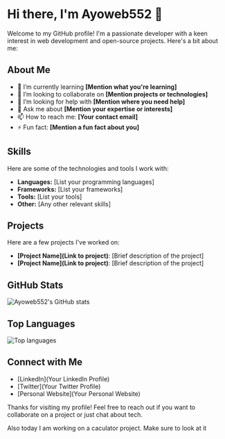 # Hi there, I'm Ayoweb552 👋

Welcome to my GitHub profile! I'm a passionate developer with a keen interest in web development and open-source projects. Here's a bit about me:

## About Me

- 🌱 I’m currently learning **[Mention what you're learning]**
- 👯 I’m looking to collaborate on **[Mention projects or technologies]**
- 🤔 I’m looking for help with **[Mention where you need help]**
- 💬 Ask me about **[Mention your expertise or interests]**
- 📫 How to reach me: **[Your contact email]**
- ⚡ Fun fact: **[Mention a fun fact about you]**

## Skills

Here are some of the technologies and tools I work with:

- **Languages:** [List your programming languages]
- **Frameworks:** [List your frameworks]
- **Tools:** [List your tools]
- **Other:** [Any other relevant skills]

## Projects

Here are a few projects I've worked on:

- **[Project Name](Link to project)**: [Brief description of the project]
- **[Project Name](Link to project)**: [Brief description of the project]

## GitHub Stats

![Ayoweb552's GitHub stats](https://github-readme-stats.vercel.app/api?username=Ayoweb552&show_icons=true&theme=radical)

## Top Languages

![Top languages](https://github-readme-stats.vercel.app/api/top-langs/?username=Ayoweb552&layout=compact&theme=radical)

## Connect with Me

- [LinkedIn](Your LinkedIn Profile)
- [Twitter](Your Twitter Profile)
- [Personal Website](Your Personal Website)

Thanks for visiting my profile! Feel free to reach out if you want to collaborate on a project or just chat about tech.

Also today I am working on a caculator project. Make sure to look at it

